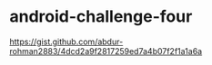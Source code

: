 # android-challenge-four

https://gist.github.com/abdur-rohman2883/4dcd2a9f2817259ed7a4b07f2f1a1a6a
